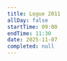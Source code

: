 ```yaml
---
title: Logue 2011
allDay: false
startTime: 09:00
endTime: 11:30
date: 2025-11-07
completed: null
---
```

